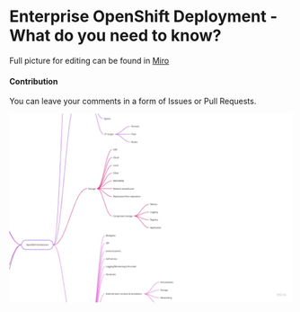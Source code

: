 # Enterprise OpenShift Deployment - What do you need to know?

Full picture for editing can be found in [Miro](https://miro.com/app/board/uXjVP1uZqrU=/?share_link_id=571713076415)

#### Contribution
You can leave your comments in a form of Issues or Pull Requests.

[![OpenShift MindMap](https://github.com/mjudeikis/openshift-mindmap/raw/main/img/openshift-mindmap.jpg)](https://miro.com/app/board/uXjVP1uZqrU=/?share_link_id=571713076415)
